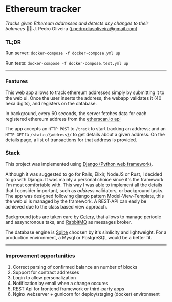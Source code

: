 # Ethereum tracker

_Tracks given Ethereum addresses and detects any changes to their balances_
👨‍💻 J. Pedro
Oliveira ([j.pedrodiasoliveira@gmail.com](mailto:j.pedrodiasoliveira@gmail.com))

### TL;DR

Run server:
`docker-compose -f docker-compose.yml up`

Run tests:
`docker-compose -f docker-compose.test.yml up`

----

### Features

This web app allows to track ethereum addresses simply by submitting it to the 
web ui.
Once the user inserts the address, the webapp validates it (40 hexa digits), and
registers on the database. 

In background, every 60 seconds, the server fetches data for each registered 
ethereum address from the [etherscan.io api](https://etherscan.io) 

The app accepts an `HTTP POST` to `/track` to start tracking an address; 
and an `HTTP GET` to `/status/{address}/` to get details about a given address. 
On the details page, a list of transactions for that address is provided.

### Stack

This project was implemented
using [Django (Python web framework)](https://www.djangoproject.com).

Although it was suggested to go for Rails, Elixir, NodeJS or Rust, I decided to
go with Django. It was mainly a personal choice since it's the framework I'm
most comfortable with. This way I was able to implement all the details that
I consider important, such as _address_ validators, or background tasks.
The app was designed following django pattern Model-View-Template, this the web
ui is managed by the framework. A REST-API can easly be achieved due to the 
class based view approach.

Background jobs are taken care by [Celery](https://docs.celeryproject.org/en/stable/),
that allows to manage periodic and assyncronous taks, and [RabbitMQ](
https://www.rabbitmq.com/) as messages broker.

The database engine is [Sqlite](https://www.sqlite.org/) choosen by it's simlicity
and lightweight. For a production environment, a Mysql or 
PostgreSQL would be a better fit.


---

### Improvement opportunities

1. Correct parsing of confirmed balance an number of blocks
2. Support for contract addresses
3. Login to allow personalization 
4. Notification by email when a change occures
5. REST Api for frontend framework or third-party apps
6. Nginx webserver + gunicorn for deploy/staging (docker) environment
